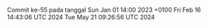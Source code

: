 Commit ke-55 pada tanggal Sun Jan 01 14:00 2023 +0100
Fri Feb 16 14:43:06 UTC 2024
Tue May 21 09:26:56 UTC 2024
